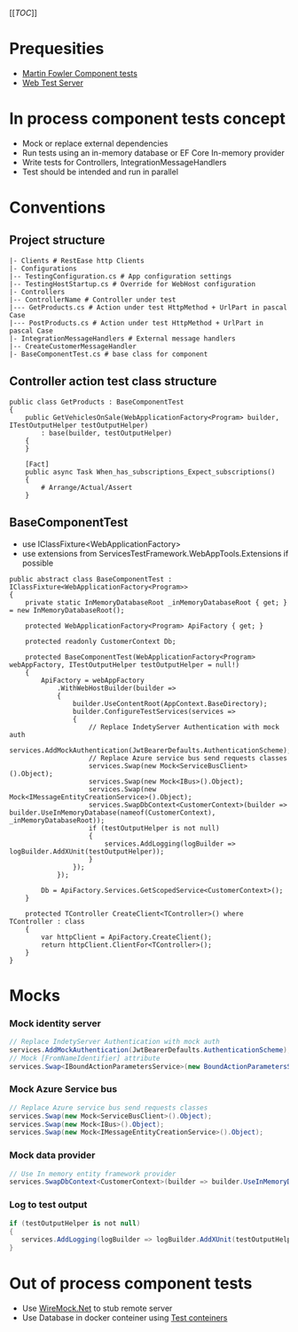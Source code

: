 [[_TOC_]]

# Prequesities
* [Martin Fowler Component tests](https://martinfowler.com/articles/microservice-testing/#testing-component-introduction)
* [Web Test Server](https://docs.microsoft.com/en-us/aspnet/core/test/integration-tests?view=aspnetcore-6.0)

# In process component tests concept
* Mock or replace external dependencies
* Run tests using an in-memory database or EF Core In-memory provider
* Write tests for Controllers, IntegrationMessageHandlers
* Test should be intended and run in parallel 

# Conventions

## Project structure

```
|- Clients # RestEase http Clients
|- Configurations
|-- TestingConfiguration.cs # App configuration settings
|-- TestingHostStartup.cs # Override for WebHost configuration
|- Controllers
|-- ControllerName # Controller under test
|--- GetProducts.cs # Action under test HttpMethod + UrlPart in pascal Case
|--- PostProducts.cs # Action under test HttpMethod + UrlPart in pascal Case 
|- IntegrationMessageHandlers # External message handlers
|-- CreateCustomerMessageHandler
|- BaseComponentTest.cs # base class for component
```

## Controller action test class structure
```
public class GetProducts : BaseComponentTest
{
    public GetVehiclesOnSale(WebApplicationFactory<Program> builder, ITestOutputHelper testOutputHelper)
        : base(builder, testOutputHelper)
    {
    }

    [Fact]
    public async Task When_has_subscriptions_Expect_subscriptions()
    {
        # Arrange/Actual/Assert
    }
```

## BaseComponentTest
* use IClassFixture<WebApplicationFactory<Program>>
* use extensions from ServicesTestFramework.WebAppTools.Extensions if possible

```
public abstract class BaseComponentTest : IClassFixture<WebApplicationFactory<Program>>
{
    private static InMemoryDatabaseRoot _inMemoryDatabaseRoot { get; } = new InMemoryDatabaseRoot();

    protected WebApplicationFactory<Program> ApiFactory { get; }

    protected readonly CustomerContext Db;

    protected BaseComponentTest(WebApplicationFactory<Program> webAppFactory, ITestOutputHelper testOutputHelper = null!)
    {
        ApiFactory = webAppFactory
            .WithWebHostBuilder(builder =>
            {
                builder.UseContentRoot(AppContext.BaseDirectory);
                builder.ConfigureTestServices(services =>
                {
                    // Replace IndetyServer Authentication with mock auth
                    services.AddMockAuthentication(JwtBearerDefaults.AuthenticationScheme);
                    // Replace Azure service bus send requests classes
                    services.Swap(new Mock<ServiceBusClient>().Object);
                    services.Swap(new Mock<IBus>().Object);
                    services.Swap(new Mock<IMessageEntityCreationService>().Object);
                    services.SwapDbContext<CustomerContext>(builder => builder.UseInMemoryDatabase(nameof(CustomerContext), _inMemoryDatabaseRoot));
                    if (testOutputHelper is not null)
                    {
                        services.AddLogging(logBuilder => logBuilder.AddXUnit(testOutputHelper));
                    }
                });
            });

        Db = ApiFactory.Services.GetScopedService<CustomerContext>();
    }

    protected TController CreateClient<TController>() where TController : class
    {
        var httpClient = ApiFactory.CreateClient();
        return httpClient.ClientFor<TController>();
    }
}
```
# Mocks
### Mock identity server
```csharp
// Replace IndetyServer Authentication with mock auth
services.AddMockAuthentication(JwtBearerDefaults.AuthenticationScheme);
// Mock [FromNameIdentifier] attribute
services.Swap<IBoundActionParametersService>(new BoundActionParametersService(typeof(Startup).Assembly));
```
### Mock Azure Service bus
```csharp
// Replace Azure service bus send requests classes
services.Swap(new Mock<ServiceBusClient>().Object);
services.Swap(new Mock<IBus>().Object);
services.Swap(new Mock<IMessageEntityCreationService>().Object);
```
### Mock data provider
```csharp
// Use In memory entity framework provider
services.SwapDbContext<CustomerContext>(builder => builder.UseInMemoryDatabase(nameof(CustomerContext), _inMemoryDatabaseRoot));
```
### Log to test output
```csharp
if (testOutputHelper is not null)
{
   services.AddLogging(logBuilder => logBuilder.AddXUnit(testOutputHelper));
}
```

  
# Out of process component tests
* Use [WireMock.Net](https://github.com/WireMock-Net/WireMock.Net) to stub remote server
* Use Database in docker conteiner using [Test conteiners](https://github.com/HofmeisterAn/dotnet-testcontainers)
